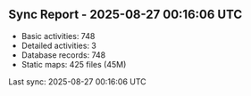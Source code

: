 ## Sync Report - 2025-08-27 00:16:06 UTC

- Basic activities: 748
- Detailed activities: 3
- Database records: 748
- Static maps: 425 files (45M)

Last sync: 2025-08-27 00:16:06 UTC
